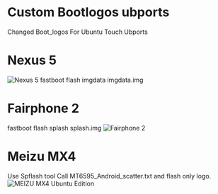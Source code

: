 Custom Bootlogos ubports
==========================
Changed Boot_logos For Ubuntu Touch Ubports

Nexus 5
=======
![Nexus 5](https://github.com/rubencarneiro/devices_images/blob/master/splashNexus5.jpeg "Nexus 5")
fastboot flash imgdata imgdata.img

Fairphone 2
===========
fastboot flash splash splash.img
![Fairphone 2](https://github.com/rubencarneiro/devices_images/blob/master/splashFairphone2.png "Fairphone 2")

Meizu MX4
=========
Use Spflash tool
Call MT6595_Android_scatter.txt and flash only logo.
![MEIZU MX4 Ubuntu Edition](https://github.com/rubencarneiro/devices_images/blob/master/splashMX4.png "MEIZU MX4 Ubuntu Edition")
